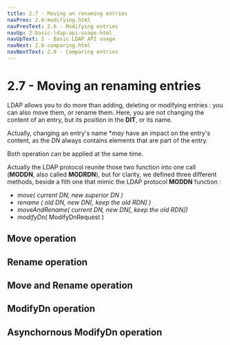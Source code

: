 ```yaml
---
title: 2.7 - Moving an renaming entries
navPrev: 2.6-modifying.html
navPrevText: 2.6 - Modifying entries
navUp: 2-basic-ldap-api-usage.html
navUpText: 2 - Basic LDAP API usage
navNext: 2.8-comparing.html
navNextText: 2.8 - Comparing entries
---
```


# 2.7 - Moving an renaming entries

LDAP allows you to do more than adding, deleting or modifying entries : you can also move them, or rename them. Here, you are not changing the content of an entry, but its position in the **DIT**, or its name.

Actually, changing an entry's name **may* have an impact on the entry's content, as the *DN* always contains elements that are part of the entry.

Both operation can be applied at the same time.

Actually the LDAP protocol reunite those two function into one call (**MODDN**, also called **MODRDN**), but for clarity, we defined three different methods, beside a fith one that mimic the LDAP protocol **MODDN** function  :

* _move( current DN, new superior DN )_
* _rename ( old DN, new DN[, keep the old RDN] )_
* _moveAndRename( current DN, new DN[, keep the old RDN])_
* _modifyDn_( ModifyDnRequest )

## Move operation

## Rename operation

## Move and Rename operation

## ModifyDn operation

## Asynchornous ModifyDn operation